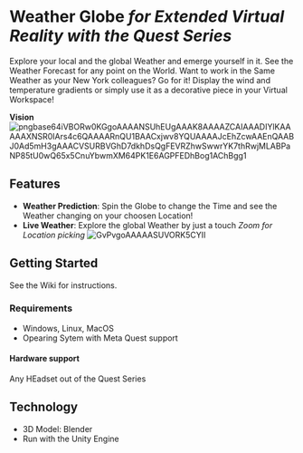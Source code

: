 
<h1> Weather Globe <i>for Extended Virtual Reality with the Quest Series</i></h1>

Explore your local and the global Weather and emerge yourself in it.
See the Weather Forecast for any point on the World. Want to work in the Same Weather as your New York colleagues? Go for it!
Display the wind and temperature gradients or simply use it as a decorative piece in your Virtual Workspace!

**Vision**
![pngbase64iVBORw0KGgoAAAANSUhEUgAAAK8AAAAZCAIAAADIYlKAAAAAXNSR0IArs4c6QAAAARnQU1BAACxjwv8YQUAAAAJcEhZcwAAEnQAABJ0Ad5mH3gAAACVSURBVGhD7dkhDsQgFEVRZhwSwwrYK7thRwjMLABPaNP85tU0wQ65x5CnuYbwmXM64PK1E6AGPFEDhBog1AChBgg1](https://github.com/cgtuebingen/spatial_xr/assets/144686557/425f31b3-a103-4c77-968d-558d22b2aa11)


## <a name="features"></a> Features

* **Weather Prediction**: Spin the Globe to change the Time and see the Weather changing on your choosen Location!
* **Live Weather**: Explore the global Weather by just a touch
  *Zoom for Location picking*
![GvPvgoAAAAASUVORK5CYII](https://github.com/cgtuebingen/spatial_xr/assets/144686557/3f4f761f-6f76-46d4-b924-c14bc93ab0a0)
>

## <a name="installation"></a> Getting Started

See the Wiki for instructions.

### Requirements

* Windows, Linux, MacOS
* Opearing Sytem with Meta Quest support

#### Hardware support
Any HEadset out of the Quest Series


## Technology

* 3D Model: Blender
* Run with the Unity Engine
